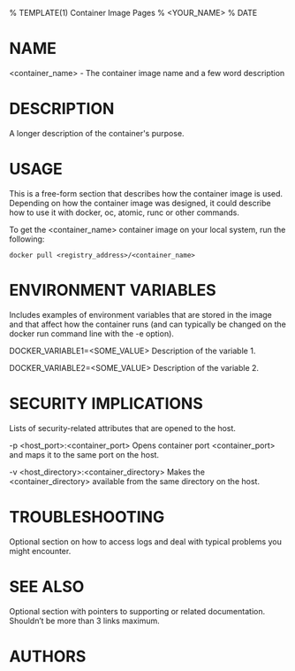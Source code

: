 % TEMPLATE(1) Container Image Pages
% <YOUR_NAME>
% DATE

# NAME
<container_name> - The container image name and a few word description

# DESCRIPTION
A longer description of the container's purpose.

# USAGE
This is a free-form section that describes how the container image is used.
Depending on how the container image was designed,
it could describe how to use it with docker, oc, atomic, runc or other commands.

To get the <container_name> container image on your local system, run the following:

    docker pull <registry_address>/<container_name>

   
# ENVIRONMENT VARIABLES
Includes examples of environment variables that are stored in the
image and that affect how the container runs
(and can typically be changed on the docker run command line with the -e option).

DOCKER_VARIABLE1=<SOME_VALUE>
    Description of the variable 1.
    
DOCKER_VARIABLE2=<SOME_VALUE>
    Description of the variable 2.
    
# SECURITY IMPLICATIONS
Lists of security-related attributes that are opened to the host.

-p <host_port>:<container_port>
    Opens container port <container_port> and maps it to the same port on the host.

-v <host_directory>:<container_directory>
    Makes the <container_directory> available from the same directory on the host.
    
# TROUBLESHOOTING
Optional section on how to access logs and deal with typical problems you might encounter.

# SEE ALSO
Optional section with pointers to supporting or related documentation.
Shouldn’t be more than 3 links maximum.

# AUTHORS

